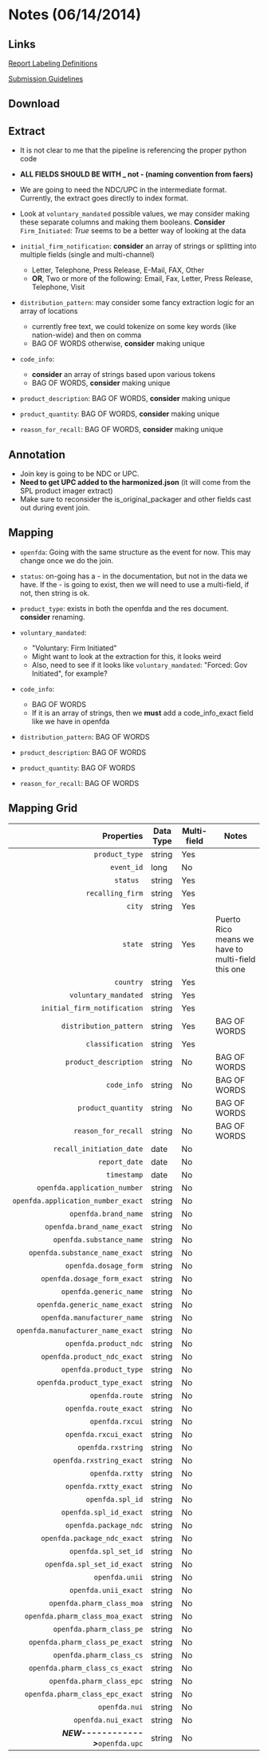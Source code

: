 Notes (06/14/2014)
======
Links
------
[Report Labeling Definitions](http://www.fda.gov/Safety/Recalls/EnforcementReports/ucm181313.htm)

[Submission Guidelines](http://www.fda.gov/Safety/Recalls/IndustryGuidance/ucm129259.htm)

Download
------
Extract
------
* It is not clear to me that the pipeline is referencing the proper python code
* **ALL FIELDS SHOULD BE WITH _ not - (naming convention from faers)**
* We are going to need the NDC/UPC in the intermediate format. Currently, the extract goes directly to index format.
* Look at `voluntary_mandated` possible values, we may consider making these separate columns and making them booleans. **Consider** `Firm_Initiated`: *True* seems to be a better way of looking at the data
* `initial_firm_notification`: **consider** an array of strings or splitting into multiple fields (single and multi-channel)

  * Letter, Telephone, Press Release, E-Mail, FAX, Other
  * **OR**, Two or more of the following: Email, Fax, Letter, Press Release, Telephone, Visit
* `distribution_pattern`: may consider some fancy extraction logic for an array of locations
  * currently free text, we could tokenize on some key words (like nation-wide) and then on comma
  * BAG OF WORDS otherwise, **consider** making unique
* `code_info`:
  * **consider** an array of strings based upon various tokens
  * BAG OF WORDS, **consider** making unique
* `product_description`: BAG OF WORDS, **consider** making unique
* `product_quantity`: BAG OF WORDS, **consider** making unique
* `reason_for_recall`: BAG OF WORDS, **consider** making unique



Annotation
------
* Join key is going to be NDC or UPC.
* **Need to get UPC added to the harmonized.json** (it will come from the SPL product imager extract)
* Make sure to reconsider the is_original_packager and other fields cast out during event join.


Mapping
------
* `openfda`: Going with the same structure as the event for now. This may change once we do the join.

* `status`: on-going has a - in the documentation, but not in the data we have. If the - is going to exist, then we will need to use a multi-field, if not, then string is ok.

* `product_type`: exists in both the openfda and the res document. **consider** renaming.

* `voluntary_mandated`:
  * "Voluntary: Firm Initiated"
  * Might want to look at the extraction for this, it looks weird
  * Also, need to see if it looks like `voluntary_mandated`: "Forced: Gov Initiated", for example?

* `code_info`:
  * BAG OF WORDS
  * If it is an array of strings, then we **must** add a code_info_exact field like we have in openfda

* `distribution_pattern`: BAG OF WORDS
* `product_description`: BAG OF WORDS
* `product_quantity`: BAG OF WORDS
* `reason_for_recall`: BAG OF WORDS

Mapping Grid
------

Properties|Data Type|Multi-field|Notes
---:|---|---|---
`product_type`|string|Yes|
`event_id`|long|No|
`status `|string|Yes|
`recalling_firm`|string|Yes|
`city`|string|Yes|
`state`|string|Yes|Puerto Rico means we have to multi-field this one|
`country`|string|Yes|
`voluntary_mandated`|string|Yes|
`initial_firm_notification`|string|Yes|
`distribution_pattern`|string|Yes|BAG OF WORDS
`classification`|string|Yes|
`product_description`|string|No|BAG OF WORDS
`code_info`|string|No|BAG OF WORDS
`product_quantity`|string|No|BAG OF WORDS
`reason_for_recall`|string|No|BAG OF WORDS
`recall_initiation_date`|date|No|
`report_date`|date|No|
`timestamp`|date|No|
`openfda.application_number`|string|No|
`openfda.application_number_exact`|string|No|
`openfda.brand_name`|string|No|
`openfda.brand_name_exact`|string|No|
`openfda.substance_name`|string|No|
`openfda.substance_name_exact`|string|No|
`openfda.dosage_form`|string|No|
`openfda.dosage_form_exact`|string|No|
`openfda.generic_name`|string|No|
`openfda.generic_name_exact`|string|No|
`openfda.manufacturer_name`|string|No|
`openfda.manufacturer_name_exact`|string|No|
`openfda.product_ndc`|string|No|
`openfda.product_ndc_exact`|string|No|
`openfda.product_type`|string|No|
`openfda.product_type_exact`|string|No|
`openfda.route`|string|No|
`openfda.route_exact`|string|No|
`openfda.rxcui`|string|No|
`openfda.rxcui_exact`|string|No|
`openfda.rxstring`|string|No|
`openfda.rxstring_exact`|string|No|
`openfda.rxtty`|string|No|
`openfda.rxtty_exact`|string|No|
`openfda.spl_id`|string|No|
`openfda.spl_id_exact`|string|No|
`openfda.package_ndc`|string|No|
`openfda.package_ndc_exact`|string|No|
`openfda.spl_set_id`|string|No|
`openfda.spl_set_id_exact`|string|No|
`openfda.unii`|string|No|
`openfda.unii_exact`|string|No|
`openfda.pharm_class_moa`|string|No|
`openfda.pharm_class_moa_exact`|string|No|
`openfda.pharm_class_pe`|string|No|
`openfda.pharm_class_pe_exact`|string|No|
`openfda.pharm_class_cs`|string|No|
`openfda.pharm_class_cs_exact`|string|No|
`openfda.pharm_class_epc`|string|No|
`openfda.pharm_class_epc_exact`|string|No|
`openfda.nui`|string|No|
`openfda.nui_exact`|string|No|
***NEW------------>***`openfda.upc`|string|No








